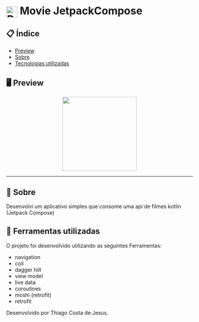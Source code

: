 
# <img align="center" alt="Daniel-HTML" height="30" width="30" src="https://cdn-icons-png.flaticon.com/128/83/83519.png"> Movie JetpackCompose


<div align="center">
</div>

## 📋 Índice

- [Preview](#-Preview)
- [Sobre](#-Sobre)
- [Tecnologias utilizadas](#-Ferramentas-utilizadas)

## 🖥 Preview

<div align="center">

<img src="https://github.com/thiago082882/MovieJetpackCompose/assets/93166095/a9e4d4bb-a179-45e7-b838-8c793e69e0ab" width="200">

</div>

---

## 📖 Sobre
 Desenvolvi um aplicativo simples que consome uma api de filmes  kotlin (Jetpack Compose)


## 🚀 Ferramentas utilizadas

O projeto foi desenvolvido utilizando as seguintes Ferramentas:

- navigation
- coil
- dagger hilt
- view model
- live data
- coroutines
- moshi (retrofit)
- retrofit
  


Desenvolvido por Thiago Costa de Jesus.

